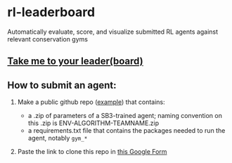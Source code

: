 # rl-leaderboard
Automatically evaluate, score, and visualize submitted RL agents against relevant conservation gyms

## [Take me to your leader(board)](https://boettiger-lab.github.io/rl-leaderboard/html/fishing)

## How to submit an agent:

1) Make a public github repo ([example](https://github.com/mlap/test-rl-leaderboard1)) that contains:
	- a .zip of parameters of a SB3-trained agent; naming convention on this .zip is ENV-ALGORITHM-TEAMNAME.zip
	- a requirements.txt file that contains the packages needed to run the agent, notably `gym_*` 

2) Paste the link to clone this repo in [this Google Form](https://forms.gle/tdVmyo4JD7cS4Goo7)


